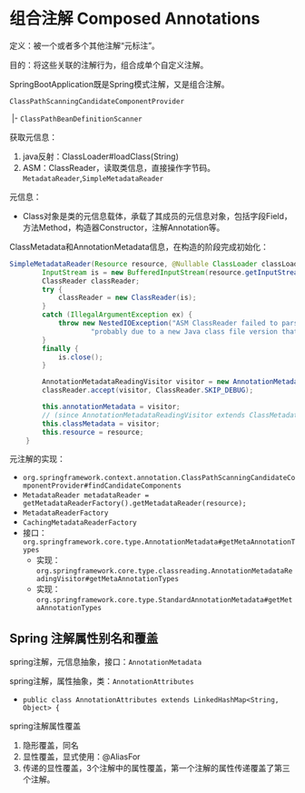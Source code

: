 # 组合注解 Composed Annotations

定义：被一个或者多个其他注解“元标注”。

目的：将这些关联的注解行为，组合成单个自定义注解。

SpringBootApplication既是Spring模式注解，又是组合注解。

`ClassPathScanningCandidateComponentProvider`

​		|- `ClassPathBeanDefinitionScanner`

获取元信息：

1. java反射：ClassLoader#loadClass(String)
2. ASM：ClassReader，读取类信息，直接操作字节码。`MetadataReader`,`SimpleMetadataReader`

元信息：

* Class对象是类的元信息载体，承载了其成员的元信息对象，包括字段Field，方法Method，构造器Constructor，注解Annotation等。

ClassMetadata和AnnotationMetadata信息，在构造的阶段完成初始化：

```java
SimpleMetadataReader(Resource resource, @Nullable ClassLoader classLoader) throws IOException {
		InputStream is = new BufferedInputStream(resource.getInputStream());
		ClassReader classReader;
		try {
			classReader = new ClassReader(is);
		}
		catch (IllegalArgumentException ex) {
			throw new NestedIOException("ASM ClassReader failed to parse class file - " +
					"probably due to a new Java class file version that isn't supported yet: " + resource, ex);
		}
		finally {
			is.close();
		}

		AnnotationMetadataReadingVisitor visitor = new AnnotationMetadataReadingVisitor(classLoader);
		classReader.accept(visitor, ClassReader.SKIP_DEBUG);

		this.annotationMetadata = visitor;
		// (since AnnotationMetadataReadingVisitor extends ClassMetadataReadingVisitor)
		this.classMetadata = visitor;
		this.resource = resource;
	}
```

元注解的实现：

* `org.springframework.context.annotation.ClassPathScanningCandidateComponentProvider#findCandidateComponents`
* `MetadataReader metadataReader = getMetadataReaderFactory().getMetadataReader(resource);`
* `MetadataReaderFactory`
* `CachingMetadataReaderFactory`
* 接口：`org.springframework.core.type.AnnotationMetadata#getMetaAnnotationTypes`
  * 实现：`org.springframework.core.type.classreading.AnnotationMetadataReadingVisitor#getMetaAnnotationTypes`
  * 实现：`org.springframework.core.type.StandardAnnotationMetadata#getMetaAnnotationTypes`



## Spring 注解属性别名和覆盖

spring注解，元信息抽象，接口：`AnnotationMetadata`

spring注解，属性抽象，类：`AnnotationAttributes`

* `public class AnnotationAttributes extends LinkedHashMap<String, Object> {`

spring注解属性覆盖

1. 隐形覆盖，同名
2. 显性覆盖，显式使用：@AliasFor
3. 传递的显性覆盖，3个注解中的属性覆盖，第一个注解的属性传递覆盖了第三个注解。



